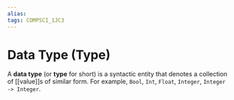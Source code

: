 ```yaml
---
alias:
tags: COMPSCI_1JC3
---
```

# Data Type (Type)
A **data type** (or **type** for short) is a syntactic entity that denotes a collection of [[value]]s of similar form. For example, `Bool`, `Int`, `Float`, `Integer`, `Integer -> Integer`. 